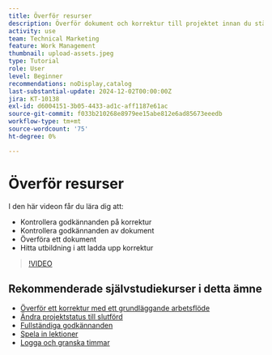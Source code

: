 ```yaml
---
title: Överför resurser
description: Överför dokument och korrektur till projektet innan du stänger det för att säkerställa att alla relevanta data är kopplade till projektet.
activity: use
team: Technical Marketing
feature: Work Management
thumbnail: upload-assets.jpeg
type: Tutorial
role: User
level: Beginner
recommendations: noDisplay,catalog
last-substantial-update: 2024-12-02T00:00:00Z
jira: KT-10138
exl-id: d6004151-3b05-4433-ad1c-aff1187e61ac
source-git-commit: f033b210268e8979ee15abe812e6ad85673eeedb
workflow-type: tm+mt
source-wordcount: '75'
ht-degree: 0%

---
```


# Överför resurser

I den här videon får du lära dig att:

* Kontrollera godkännanden på korrektur
* Kontrollera godkännanden av dokument
* Överföra ett dokument
* Hitta utbildning i att ladda upp korrektur

>[!VIDEO](https://video.tv.adobe.com/v/3440370/?quality=12&learn=on&enablevpops)

## Rekommenderade självstudiekurser i detta ämne

* [Överför ett korrektur med ett grundläggande arbetsflöde](/help/workfront-proof/upload-proofs/upload-a-proof-with-a-basic-workflow.md)
* [Ändra projektstatus till slutförd](/help/manage-work/projects/change-the-project-status.md)
* [Fullständiga godkännanden](/help/manage-work/close-a-project/complete-approvals.md)
* [Spela in lektioner](/help/manage-work/close-a-project/lessons-learned-from-closing-a-project.md)
* [Logga och granska timmar](/help/manage-work/close-a-project/log-and-review-hours.md)
